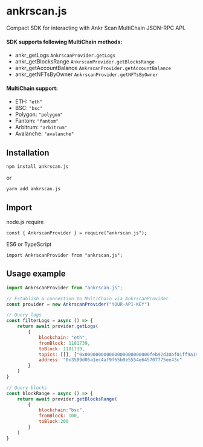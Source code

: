 # ankrscan.js
Compact SDK for interacting with Ankr Scan MultiChain JSON-RPC API.

#### SDK supports following MultiChain methods:

- ankr_getLogs `AnkrscanProvider.getLogs`
- ankr_getBlocksRange `AnkrscanProvider.getBlocksRange`
- ankr_getAccountBalance `AnkrscanProvider.getAccountBalance`
- ankr_getNFTsByOwner `AnkrscanProvider.getNFTsByOwner`

#### MultiChain support:
- ETH: `"eth"`
- BSC: `"bsc"`
- Polygon: `"polygon"`
- Fantom: `"fantom"`
- Arbitrum: `"arbitrum"`
- Avalanche: `"avalanche"`

## Installation
```shell
npm install ankrscan.js
```
or
```shell
yarn add ankrscan.js
```

## Import
node.js require
```shell
const { AnkrscanProvider } = require("ankrscan.js");
```
ES6 or TypeScript
```shell
import AnkrscanProvider from "ankrscan.js";
```

## Usage example

```javascript
import AnkrscanProvider from "ankrscan.js";

// Establish a connection to MultiChain via AnkrscanProvider
const provider = new AnkrscanProvider("YOUR-API-KEY")

// Query logs
const filterLogs = async () => {
    return await provider.getLogs(
        {
            blockchain: "eth",
            fromBlock: 1181739,
            toBlock: 1181739,
            topics: [[], ["0x000000000000000000000000feb92d30bf01ff9a1901666c5573532bfa07eeec"]],
            address: "0x3589d05a1ec4af9f65b0e5554e645707775ee43c"
        }
    )
}

// Query blocks
const blockRange = async () => {
    return await provider.getBlocksRange(
        {
            blockchain:"bsc",
            fromBlock: 100,
            toBlock:200
        }
    )
}
```
